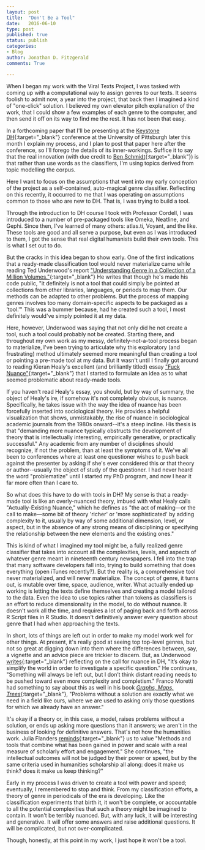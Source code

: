 ```yaml
---
layout: post
title:  "Don't Be a Tool"
date:   2016-06-10
type: post
published: true
status: publish
categories:
- Blog
author: Jonathan D. Fitzgerald
comments: True

---
```


When I began my work with the Viral Texts Project, I was tasked with coming up with a computational way to assign genres to our texts. It seems foolish to admit now, a year into the project, that back then I imagined a kind of "one-click" solution. I believed my own elevator pitch explanation of the work, that I could show a few examples of each genre to the computer, and then send it off on its way to find me the rest. It has not been that easy.

In a forthcoming paper that I'll be presenting at the [Keystone DH](http://keystonedh.network/2016/){:target="_blank"} conference at the University of Pittsburgh later this month I explain my process, and I plan to post that paper here after the conference, so I'll forego the details of its inner-workings. Suffice it to say that the real innovation (with due credit to [Ben Schmidt](http://bookworm.benschmidt.org/posts/2015-09-14-Classifying_genre.html){:target="_blank"}) is that rather than use words as the classifiers, I'm using topics derived from topic modelling the corpus. 

Here I want to focus on the assumptions that went into my early conception of the project as a self-contained, auto-magical genre classifier. Reflecting on this recently, it occurred to me that I was operating on assumptions common to those who are new to DH. That is, I was trying to build a tool. 

Through the introduction to DH course I took with Professor Cordell, I was introduced to a number of pre-packaged tools like Omeka, Neatline, and Gephi. Since then, I've learned of many others: atlas.ti, Voyant, and the like. These tools are good and all serve a purpose, but even as I was introduced to them, I got the sense that real digital humanists build their own tools. This is what I set out to do.

But the cracks in this idea began to show early. One of the first indications that a ready-made classification tool would never materialize came while reading Ted Underwood's report ["Understanding Genre in a Collection of a Million Volumes."](https://figshare.com/articles/Understanding_Genre_in_a_Collection_of_a_Million_Volumes_Interim_Report/1281251){:target="_blank"} He writes that though he's made his code public, "it definitely is not a tool that could simply be pointed at collections from other libraries, languages, or periods to map them. Our methods can be adapted to other problems. But the process of mapping genres involves too many domain-specific aspects to be packaged as a ‘tool.'" This was a bummer because, had he created such a tool, I most definitely would've simply pointed it at my data.

Here, however, Underwood was saying that not only did he not create a tool, such a tool could probably not be created. Starting there, and throughout my own work as my messy, definitely-not-a-tool process began to materialize, I've been trying to articulate why this exploratory (and frustrating) method ultimately seemed more meaningful than creating a tool or pointing a pre-made tool at my data. But it wasn't until I finally got around to reading Kieran Healy's excellent (and brilliantly titled) essay ["Fuck Nuance"](https://kieranhealy.org/files/papers/fuck-nuance.pdf){:target="_blank"} that I started to formulate an idea as to what seemed problematic about ready-made tools.

If you haven't read Healy's essay, you should, but by way of summary, the object of Healy's ire, if somehow it's not completely obvious, is nuance. Specifically, he takes issue with the way the idea of nuance has been forcefully inserted into sociological theory. He provides a helpful visualization that shows, unmistakably, the rise of nuance in sociological academic journals from the 1980s onward--it's a steep incline. His thesis is that "demanding more nuance typically obstructs the development of theory that is intellectually interesting, empirically generative, or practically successful." Any academic from any number of disciplines should recognize, if not the problem, than at least the symptoms of it. We've all been to conferences where at least one questioner wishes to push back against the presenter by asking if she's ever considered this or that theory or author--usually the object of study of the questioner. I had never heard the word "problematize" until I started my PhD program, and now I hear it far more often than I care to.

So what does this have to do with tools in DH? My sense is that a ready-made tool is like an overly-nuanced theory, imbued with what Healy calls "Actually-Existing Nuance," which he defines as "the act of making—or the call to make—some bit of theory 'richer' or 'more sophisticated' by adding complexity to it, usually by way of some additional dimension, level, or aspect, but in the absence of any strong means of disciplining or specifying the relationship between the new elements and the existing ones." 

This is kind of what I imagined my tool might be, a fully realized genre classifier that takes into account all the complexities, levels, and aspects of whatever genre meant in nineteenth century newspapers. I fell into the trap that many software developers fall into, trying to build something that does everything (open iTunes recently?). But the reality is, a comprehensive tool never materialized, and will never materialize. The concept of genre, it turns out, is mutable over time, space, audience, writer. What actually ended up working is letting the texts define themselves and creating a model tailored to the data. Even the idea to use topics rather than tokens as classifiers is an effort to reduce dimensionality in the model, to do without nuance. It doesn't work all the time, and requires a lot of paging back and forth across R Script files in R Studio. It doesn't definitively answer every question about genre that I had when approaching the texts. 

In short, lots of things are left out in order to make my model work well for  other things. At present, it's really good at seeing top top-level genres, but not so great at digging down into them where the differences between, say, a vignette and an advice piece are trickier to discern. But, as Underwood [writes](https://tedunderwood.com/2016/05/29/the-real-problem-with-distant-reading/){:target="_blank"} reflecting on the call for nuance in DH, "It’s okay to simplify the world in order to investigate a specific question." He continues, "Something will always be left out, but I don’t think distant reading needs to be pushed toward even more complexity and completism." Franco Moretti had something to say about this as well in his book [*Graphs, Maps, Trees*](https://www.versobooks.com/books/261-graphs-maps-trees){:target="_blank"}, "Problems without a solution are exactly what we need in a field like ours, where we are used to asking only those questions for which we already have an answer."

It's okay if a theory or, in this case, a model, raises problems without a solution, or ends up asking more questions than it answers; we aren't in the business of looking for definitive answers. That's not how the humanities work. Julia Flanders [reminds](http://digitalhumanities.org/dhq/vol/3/3/000055/000055.html){:target="_blank"} us to value "Methods and tools that combine what has been gained in power and scale with a real measure of scholarly effort and engagement." She continues, "the intellectual outcomes will not be judged by their power or speed, but by the same criteria used in humanities scholarship all along: does it make us think? does it make us keep thinking?"

Early in my process I was driven to create a tool with power and speed; eventually, I remembered to stop and think. From my classification efforts, a theory of genre in periodicals of the era is developing. Like the classification experiments that birth it, it won't be complete, or accountable to all the potential complexities that such a theory might be imagined to contain. It won't be terribly nuanced. But, with any luck, it will be interesting and generative. It will offer some answers and raise additional questions. It will be complicated, but not over-complicated.

Though, honestly, at this point in my work, I just hope it won't be a tool.
